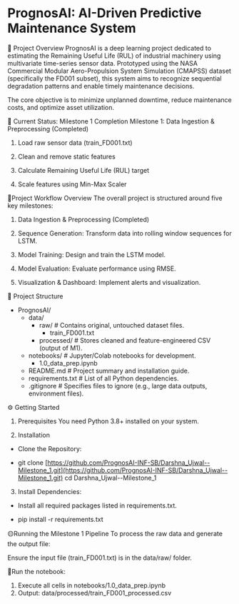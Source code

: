 # PrognosAI: AI-Driven Predictive Maintenance System

🚀 Project Overview
PrognosAI is a deep learning project dedicated to estimating the Remaining Useful Life (RUL) of industrial machinery using multivariate time-series sensor data. Prototyped using the NASA Commercial Modular Aero-Propulsion System Simulation (CMAPSS) dataset (specifically the FD001 subset), this system aims to recognize sequential degradation patterns and enable timely maintenance decisions.

The core objective is to minimize unplanned downtime, reduce maintenance costs, and optimize asset utilization.

🎯 Current Status: Milestone 1 Completion
Milestone 1: Data Ingestion & Preprocessing (Completed)
1. Load raw sensor data (train_FD001.txt)

2. Clean and remove static features
3. Calculate Remaining Useful Life (RUL) target
4. Scale features using Min-Max Scaler


📝Project Workflow Overview
The overall project is structured around five key milestones:
1. Data Ingestion & Preprocessing (Completed)

2. Sequence Generation: Transform data into rolling window sequences for LSTM.

3. Model Training: Design and train the LSTM model.

4. Model Evaluation: Evaluate performance using RMSE.

5. Visualization & Dashboard: Implement alerts and visualization.

📁 Project Structure
- PrognosAI/
   - data/
      - raw/                  # Contains original, untouched dataset files.
          - train_FD001.txt
      - processed/            # Stores cleaned and feature-engineered CSV (output of M1).
   - notebooks/                # Jupyter/Colab notebooks for development.
      - 1.0_data_prep.ipynb
   - README.md                 # Project summary and installation guide.
   - requirements.txt          # List of all Python dependencies.
   - .gitignore                # Specifies files to ignore (e.g., large data outputs, environment files).

⚙️ Getting Started
1. Prerequisites
You need Python 3.8+ installed on your system.

2. Installation
- Clone the Repository:

- git clone [https://github.com/PrognosAI-INF-SB/Darshna_Ujwal--Milestone_1.git](https://github.com/PrognosAI-INF-SB/Darshna_Ujwal--Milestone_1.git) cd Darshna_Ujwal--Milestone_1

3. Install Dependencies:
- Install all required packages listed in requirements.txt.

- pip install -r requirements.txt


🟡Running the Milestone 1 Pipeline
To process the raw data and generate the output file:

Ensure the input file (train_FD001.txt) is in the data/raw/ folder.

🔵Run the notebook:

1. Execute all cells in notebooks/1.0_data_prep.ipynb
2. Output: data/processed/train_FD001_processed.csv
